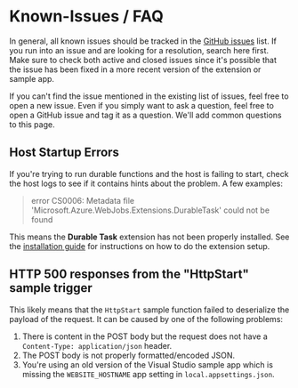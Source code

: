 # Known-Issues / FAQ
In general, all known issues should be tracked in the [GitHub issues](https://github.com/Azure/azure-functions-durable-extension/issues) list. If you run into an issue and are looking for a resolution, search here first. Make sure to check both active and closed issues since it's possible that the issue has been fixed in a more recent version of the extension or sample app.

If you can't find the issue mentioned in the existing list of issues, feel free to open a new issue. Even if you simply want to ask a question, feel free to open a GitHub issue and tag it as a question. We'll add common questions to this page.

## Host Startup Errors
If you're trying to run durable functions and the host is failing to start, check the host logs to see if it contains hints about the problem. A few examples:

> error CS0006: Metadata file 'Microsoft.Azure.WebJobs.Extensions.DurableTask' could not be found

This means the **Durable Task** extension has not been properly installed. See the [installation guide](./installation.md) for instructions on how to do the extension setup.

## HTTP 500 responses from the "HttpStart" sample trigger
This likely means that the `HttpStart` sample function failed to deserialize the payload of the request. It can be caused by one of the following problems:
1. There is content in the POST body but the request does not have a `Content-Type: application/json` header.
2. The POST body is not properly formatted/encoded JSON.
3. You're using an old version of the Visual Studio sample app which is missing the `WEBSITE_HOSTNAME` app setting in `local.appsettings.json`.
